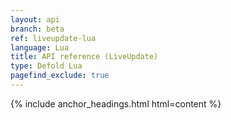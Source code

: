 ```yaml
---
layout: api
branch: beta
ref: liveupdate-lua
language: Lua
title: API reference (LiveUpdate)
type: Defold Lua
pagefind_exclude: true
---
```

{% include anchor_headings.html html=content %}